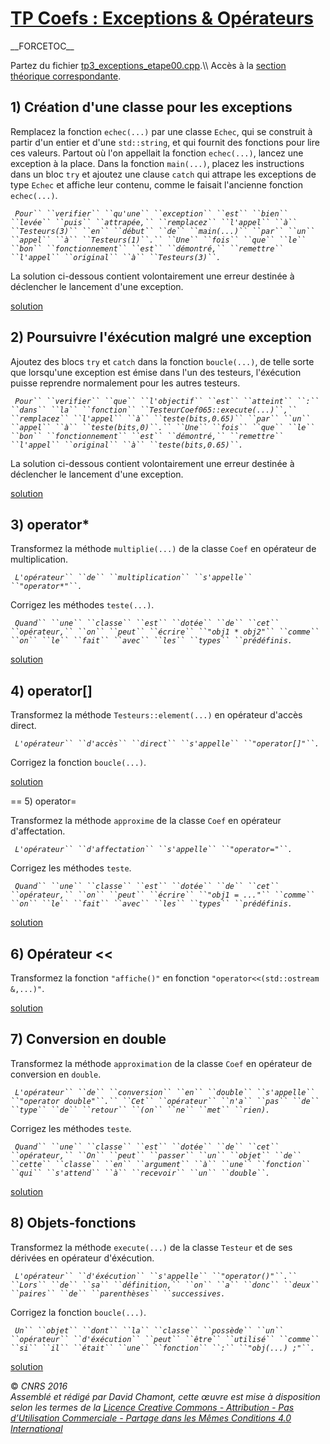 # [TP Coefs : Exceptions & Opérateurs](README.md "wikilink")

\_\_FORCETOC\_\_

Partez du fichier [tp3\_exceptions\_etape00.cpp](https://github.com/ReseauDevlog/SynopeCpp/raw/master/session-2016-04-idf/coefs/tp3_exceptions_etape00.cpp).\\\\ Accès à la [section théorique correspondante](TheorieExceptionsOperateurs "wikilink").

## 1\) Création d'une classe pour les exceptions

Remplacez la fonction `echec(...)` par une classe `Echec`, qui se construit à partir d'un entier et d'une `std::string`, et qui fournit des fonctions pour lire ces valeurs. Partout où l'on appellait la fonction `echec(...)`, lancez une exception à la place. Dans la fonction `main(...)`, placez les instructions dans un bloc `try` et ajoutez une clause `catch` qui attrape les exceptions de type `Echec` et affiche leur contenu, comme le faisait l'ancienne fonction `echec(...)`.

` `*`Pour`` ``verifier`` ``qu'une`` ``exception`` ``est`` ``bien`` ``levée`` ``puis`` ``attrapée,`` ``remplacez`` ``l'appel`` ``à`` ``Testeurs(3)`` ``en`` ``début`` ``de`` ``main(...)`` ``par`` ``un`` ``appel`` ``à`` ``Testeurs(1)``.`` ``Une`` ``fois`` ``que`` ``le`` ``bon`` ``fonctionnement`` ``est`` ``démontré,`` ``remettre`` ``l'appel`` ``original`` ``à`` ``Testeurs(3)``.`*

La solution ci-dessous contient volontairement une erreur destinée à déclencher le lancement d'une exception.

[solution](https://github.com/ReseauDevlog/SynopeCpp/raw/master/session-2016-04-idf/coefs/tp3_exceptions_etape01.cpp)

## 2\) Poursuivre l'éxécution malgré une exception

Ajoutez des blocs `try` et `catch` dans la fonction `boucle(...)`, de telle sorte que lorsqu'une exception est émise dans l'un des testeurs, l'éxécution puisse reprendre normalement pour les autres testeurs.

` `*`Pour`` ``verifier`` ``que`` ``l'objectif`` ``est`` ``atteint`` ``:`` ``dans`` ``la`` ``fonction`` ``TesteurCoef065::execute(...)``,`` ``remplacez`` ``l'appel`` ``à`` ``teste(bits,0.65)`` ``par`` ``un`` ``appel`` ``à`` ``teste(bits,0)``.`` ``Une`` ``fois`` ``que`` ``le`` ``bon`` ``fonctionnement`` ``est`` ``démontré,`` ``remettre`` ``l'appel`` ``original`` ``à`` ``teste(bits,0.65)``.`*

La solution ci-dessous contient volontairement une erreur destinée à déclencher le lancement d'une exception.

[solution](https://github.com/ReseauDevlog/SynopeCpp/raw/master/session-2016-04-idf/coefs/tp3_exceptions_etape02.cpp)

## 3\) operator\*

Transformez la méthode `multiplie(...)` de la classe `Coef` en opérateur de multiplication.

` `*`L'opérateur`` ``de`` ``multiplication`` ``s'appelle`` ``"operator*"``.`*

Corrigez les méthodes `teste(...)`.

` `*`Quand`` ``une`` ``classe`` ``est`` ``dotée`` ``de`` ``cet`` ``opérateur,`` ``on`` ``peut`` ``écrire`` ``"obj1 * obj2"`` ``comme`` ``on`` ``le`` ``fait`` ``avec`` ``les`` ``types`` ``prédéfinis.`*

[solution](https://github.com/ReseauDevlog/SynopeCpp/raw/master/session-2016-04-idf/coefs/tp3_exceptions_etape03.cpp)

## 4\) operator\[\]

Transformez la méthode `Testeurs::element(...)` en opérateur d'accès direct.

` `*`L'opérateur`` ``d'accès`` ``direct`` ``s'appelle`` ``"operator[]"``.`*

Corrigez la fonction `boucle(...)`.

[solution](https://github.com/ReseauDevlog/SynopeCpp/raw/master/session-2016-04-idf/coefs/tp3_exceptions_etape04.cpp)

\== 5) operator=

Transformez la méthode `approxime` de la classe `Coef` en opérateur d'affectation.

` `*`L'opérateur`` ``d'affectation`` ``s'appelle`` ``"operator="``.`*

Corrigez les méthodes `teste`.

` `*`Quand`` ``une`` ``classe`` ``est`` ``dotée`` ``de`` ``cet`` ``opérateur,`` ``on`` ``peut`` ``écrire`` ``"obj1 = ..."`` ``comme`` ``on`` ``le`` ``fait`` ``avec`` ``les`` ``types`` ``prédéfinis.`*

[solution](https://github.com/ReseauDevlog/SynopeCpp/raw/master/session-2016-04-idf/coefs/tp3_exceptions_etape05.cpp)

## 6\) Opérateur \<\<

Transformez la fonction `"affiche()"` en fonction `"operator<<(std::ostream &,...)"`.

[solution](https://github.com/ReseauDevlog/SynopeCpp/raw/master/session-2016-04-idf/coefs/tp3_exceptions_etape06.cpp)

## 7\) Conversion en double

Transformez la méthode `approximation` de la classe `Coef` en opérateur de conversion en `double`.

` `*`L'opérateur`` ``de`` ``conversion`` ``en`` ``double`` ``s'appelle`` ``"operator double"``.`` ``Cet`` ``opérateur`` ``n'a`` ``pas`` ``de`` ``type`` ``de`` ``retour`` ``(on`` ``ne`` ``met`` ``rien).`*

Corrigez les méthodes `teste`.

` `*`Quand`` ``une`` ``classe`` ``est`` ``dotée`` ``de`` ``cet`` ``opérateur,`` ``On`` ``peut`` ``passer`` ``un`` ``objet`` ``de`` ``cette`` ``classe`` ``en`` ``argument`` ``à`` ``une`` ``fonction`` ``qui`` ``s'attend`` ``à`` ``recevoir`` ``un`` ``double``.`*

[solution](https://github.com/ReseauDevlog/SynopeCpp/raw/master/session-2016-04-idf/coefs/tp3_exceptions_etape07.cpp)

## 8\) Objets-fonctions

Transformez la méthode `execute(...)` de la classe `Testeur` et de ses dérivées en opérateur d'éxécution.

` `*`L'opérateur`` ``d'éxécution`` ``s'appelle`` ``"operator()"``.`` ``Lors`` ``de`` ``sa`` ``définition,`` ``on`` ``a`` ``donc`` ``deux`` ``paires`` ``de`` ``parenthèses`` ``successives.`*

Corrigez la fonction `boucle(...)`.

` `*`Un`` ``objet`` ``dont`` ``la`` ``classe`` ``possède`` ``un`` ``opérateur`` ``d'éxécution`` ``peut`` ``être`` ``utilisé`` ``comme`` ``si`` ``il`` ``était`` ``une`` ``fonction`` ``:`` ``"obj(...) ;"``.`*

[solution](https://github.com/ReseauDevlog/SynopeCpp/raw/master/session-2016-04-idf/coefs/tp3_exceptions_etape08.cpp)

  
  
© *CNRS 2016*  
*Assemblé et rédigé par David Chamont, cette œuvre est mise à disposition selon les termes de la [Licence Creative Commons - Attribution - Pas d’Utilisation Commerciale - Partage dans les Mêmes Conditions 4.0 International](http://creativecommons.org/licenses/by-nc-sa/4.0/)*
